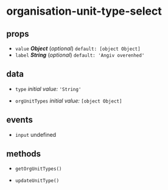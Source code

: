 # organisation-unit-type-select 



## props 
- `value` ***Object*** (*optional*) `default: [object Object]` 
- `label` ***String*** (*optional*) `default: 'Angiv overenhed'` 

## data 
- `type` 
 *initial value:* `'String'` 

- `orgUnitTypes` 
 *initial value:* `[object Object]` 


## events 
- `input` undefined 

## methods 
- `getOrgUnitTypes()` 

- `updateUnitType()` 


